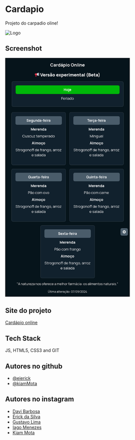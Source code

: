 # Cardapio

Projeto do carpadio oline!

![Logo](https://eierick.github.io/cardapio/assets/icon-512x512.png)

## Screenshot

<img src="assets/screenshot.png" alt="sreenshot" width="400"/> 

## Site do projeto

[Cardápio online](https://eierick.github.io/cardapio/alunos/)

## Tech Stack

JS, HTML5, CSS3 and GIT

## Autores no github

- [@eierick](https://www.github.com/eierick)
- [@kiamMota](https://github.com/KiamMota/)

## Autores no instagram

- [Davi Barbosa](https://www.instagram.com/davi_barbosa3009)
- [Érick da Silva](https://www.instagram.com/eierickdasilva)
- [Gustavo Lima](https://www.instagram.com/gustavolima_sem_o_t)
- [Iago Menezes](https://www.instagram.com/iagomenezes37)
- [Kiam Mota](https://www.instagram.com/kiammota)